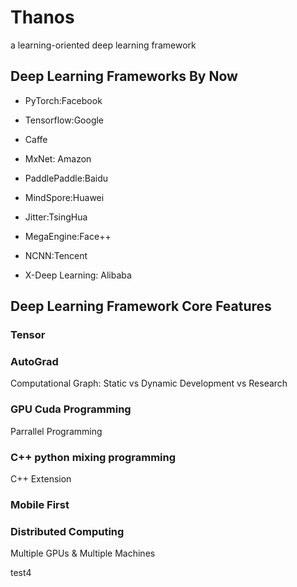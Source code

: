 # Thanos
a learning-oriented deep learning framework

## Deep Learning Frameworks By Now
* PyTorch:Facebook
* Tensorflow:Google
* Caffe
* MxNet: Amazon

* PaddlePaddle:Baidu
* MindSpore:Huawei
* Jitter:TsingHua
* MegaEngine:Face++
* NCNN:Tencent
* X-Deep Learning: Alibaba



## Deep Learning Framework Core Features
### Tensor

### AutoGrad
Computational Graph: 
Static vs Dynamic
Development vs Research

### GPU Cuda Programming
Parrallel Programming

### C++ python mixing programming
C++ Extension

### Mobile First

### Distributed Computing
Multiple GPUs & Multiple Machines

test4
